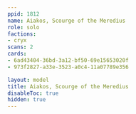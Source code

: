 ```yaml
---
ppid: 1812
name: Aiakos, Scourge of the Meredius
role: solo
factions:
- cryx
scans: 2
cards:
- 6ad43404-36bd-3a12-bf50-69e15653020f
- 973f2827-a33e-3523-a0c4-11a07789e356

layout: model
title: Aiakos, Scourge of the Meredius
disableToc: true
hidden: true
---
```


